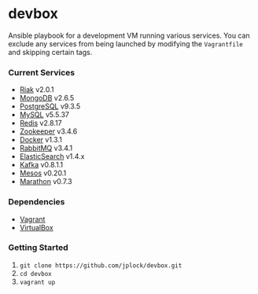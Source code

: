 devbox
======

Ansible playbook for a development VM running various services. You can exclude any services from being launched by modifying the `Vagrantfile` and skipping certain tags.

### Current Services

* [Riak](http://www.basho.com/riak) v2.0.1
* [MongoDB](http://www.mongodb.org) v2.6.5
* [PostgreSQL](http://www.postgresql.org) v9.3.5
* [MySQL](http://www.mysql.org) v5.5.37
* [Redis](http://www.redis.io) v2.8.17
* [Zookeeper](http://zookeeper.apache.org) v3.4.6
* [Docker](http://www.docker.com) v1.3.1
* [RabbitMQ](http://www.rabbitmq.com) v3.4.1
* [ElasticSearch](http://www.elasticsearch.org) v1.4.x
* [Kafka](http://kafka.apache.org) v0.8.1.1
* [Mesos](http://mesos.apache.org) v0.20.1
* [Marathon](https://mesosphere.github.io/marathon/) v0.7.3

### Dependencies

* [Vagrant](http://www.vagrantup.com)
* [VirtualBox](https://www.virtualbox.org)

### Getting Started

1. `git clone https://github.com/jplock/devbox.git`
2. `cd devbox`
3. `vagrant up`
